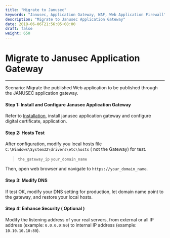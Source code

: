 ```yaml
---
title: "Migrate to Janusec"
keywords: "Janusec, Application Gateway, WAF, Web Application Firewall"
description: "Migrate to Janusec Application Gateway"
date: 2018-06-06T21:56:05+08:00
draft: false
weight: 650
---
```


# Migrate to Janusec Application Gateway  
----

Scenario: Migrate the published Web application to be published through the JANUSEC application gateway.   

#### Step 1: Install and Configure Janusec Application Gateway  
Refer to [Installation](/documentation/installation/), install janusec application gateway and configure digital certificate, application.   

#### Step 2: Hosts Test  
After configuration, modify you local hosts file `C:\Windows\System32\drivers\etc\hosts` ( not the Gateway) for test.   

> `the_gateway_ip`  `your_domain_name`    

Then, open web browser and navigate to `https://your_domain_name`.  



#### Step 3: Modify DNS  
If test OK, modify your DNS setting for production, let domain name point to the gateway, and restore your local hosts.   


#### Step 4: Enhance Security ( Optional )   
Modify the listening address of your real servers, from external or all IP address (example: `0.0.0.0:80`)  to  internal IP address (example: `10.10.10.10:80`).  

